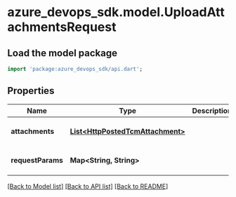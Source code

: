 # azure_devops_sdk.model.UploadAttachmentsRequest

## Load the model package
```dart
import 'package:azure_devops_sdk/api.dart';
```

## Properties
Name | Type | Description | Notes
------------ | ------------- | ------------- | -------------
**attachments** | [**List&lt;HttpPostedTcmAttachment&gt;**](HttpPostedTcmAttachment.md) |  | [optional] [default to []]
**requestParams** | **Map&lt;String, String&gt;** |  | [optional] [default to {}]

[[Back to Model list]](../README.md#documentation-for-models) [[Back to API list]](../README.md#documentation-for-api-endpoints) [[Back to README]](../README.md)


